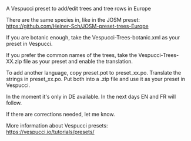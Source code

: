 A Vespucci preset to add/edit trees and tree rows in Europe

There are the same species in, like in the JOSM preset: 
https://github.com/Heiner-Sch/JOSM-preset-trees-Europe

If you are botanic enough, take the Vespucci-Trees-botanic.xml as your preset in Vespucci.

If you prefer the common names of the trees, take the Vespucci-Trees-XX.zip file as your preset and enable the translation.

To add another language, copy preset.pot to preset_xx.po.
Translate the strings in preset_xx.po.
Put both into a .zip file and use it as your preset in Vespucci.

In the moment it's only in DE available.
In the next days EN and FR will follow.

If there are corrections needed, let me know.

More information about Vespucci presets: https://vespucci.io/tutorials/presets/
